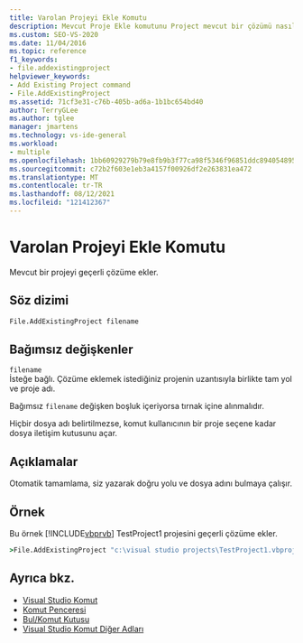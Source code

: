 ```yaml
---
title: Varolan Projeyi Ekle Komutu
description: Mevcut Proje Ekle komutunu Project mevcut bir çözümü nasıl ekley olduğunu öğrenin.
ms.custom: SEO-VS-2020
ms.date: 11/04/2016
ms.topic: reference
f1_keywords:
- file.addexistingproject
helpviewer_keywords:
- Add Existing Project command
- File.AddExistingProject
ms.assetid: 71cf3e31-c76b-405b-ad6a-1b1bc654bd40
author: TerryGLee
ms.author: tglee
manager: jmartens
ms.technology: vs-ide-general
ms.workload:
- multiple
ms.openlocfilehash: 1bb60929279b79e8fb9b3f77ca98f5346f96851ddc894054895b113fd340ef6a
ms.sourcegitcommit: c72b2f603e1eb3a4157f00926df2e263831ea472
ms.translationtype: MT
ms.contentlocale: tr-TR
ms.lasthandoff: 08/12/2021
ms.locfileid: "121412367"
---
```

# <a name="add-existing-project-command"></a>Varolan Projeyi Ekle Komutu
Mevcut bir projeyi geçerli çözüme ekler.

## <a name="syntax"></a>Söz dizimi

```cmd
File.AddExistingProject filename
```

## <a name="arguments"></a>Bağımsız değişkenler
`filename`\
İsteğe bağlı. Çözüme eklemek istediğiniz projenin uzantısıyla birlikte tam yol ve proje adı.

Bağımsız `filename` değişken boşluk içeriyorsa tırnak içine alınmalıdır.

Hiçbir dosya adı belirtilmezse, komut kullanıcının bir proje seçene kadar dosya iletişim kutusunu açar.

## <a name="remarks"></a>Açıklamalar
Otomatik tamamlama, siz yazarak doğru yolu ve dosya adını bulmaya çalışır.

## <a name="example"></a>Örnek
Bu örnek [!INCLUDE[vbprvb](../../code-quality/includes/vbprvb_md.md)] TestProject1 projesini geçerli çözüme ekler.

```cmd
>File.AddExistingProject "c:\visual studio projects\TestProject1.vbproj"
```

## <a name="see-also"></a>Ayrıca bkz.

- [Visual Studio Komut](../../ide/reference/visual-studio-commands.md)
- [Komut Penceresi](../../ide/reference/command-window.md)
- [Bul/Komut Kutusu](../../ide/find-command-box.md)
- [Visual Studio Komut Diğer Adları](../../ide/reference/visual-studio-command-aliases.md)
